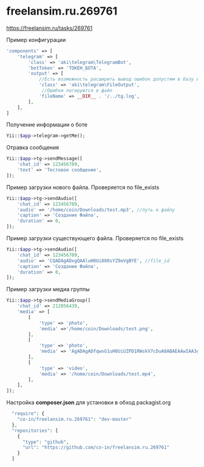 # freelansim.ru.269761
https://freelansim.ru/tasks/269761


Пример конфигурации
```php
'components' => [
    'telegram' => [
        'class' => 'aki\telegram\TelegramBot',
        'botToken' => 'ТОКЕН_БОТА',
        'output' => [
            //Есть возможность расширить вывод ошибок допустим в базу или на почту
            'class' => 'aki\telegram\FileOutput',
             //Ошибки логируются в файл
            'fileName' => __DIR__ . '/../tg.log',
        ],
    ],
]
```


Получение информации о боте
```php
Yii::$app->telegram->getMe();
```

Отравка сообщения
```php
Yii::$app->tg->sendMessage([
	'chat_id' => 123456789,
	'text' => 'Тестовое сообщение',
]);
```

Пример загрузки нового файла. Проверяется по file_exists
```php
Yii::$app->tg->sendAudio([
	'chat_id' => 123456789,
	'audio' => '/home/coin/Downloads/test.mp3', //путь к файлу
	'caption' => 'Создание Файла',
	'duration' => 0,
]);
```

Пример загрузки существующего файла. Проверяется по file_exists
```php
Yii::$app->tg->sendAudio([
	'chat_id' => 123456789,
	'audio' => 'CQADAgADxgQAAluH0Ui880sYZ9eVgBYE', //file_id
	'caption' => 'Создание Файла',
	'duration' => 0,
]);
```

Пример загрузки медиа группы

```php
Yii::$app->tg->sendMediaGroup([
    'chat_id' => 212856439,
    'media' => [
        [
            'type' => 'photo',
            'media' =>'/home/coin/Downloads/test.png',
        ],
        [
            'type' => 'photo',
            'media' => 'AgADAgADfqwxG1uH0UiUZPD1RWskV7cDuA8ABAEAAwIAA3gAA2C6BAABFgQ',
        ],
        [
            'type' => 'video',
            'media' => '/home/coin/Downloads/test.mp4', 
        ],
    ],
]);
```

Настройка **composer.json** для установки в обход packagist.org
```php
  "require": {
	"co-in/freelansim.ru.269761": "dev-master"
  },
  "repositories": [
	{
	  "type": "github",
	  "url": "https://github.com/co-in/freelansim.ru.269761"
	}
  ]
```
